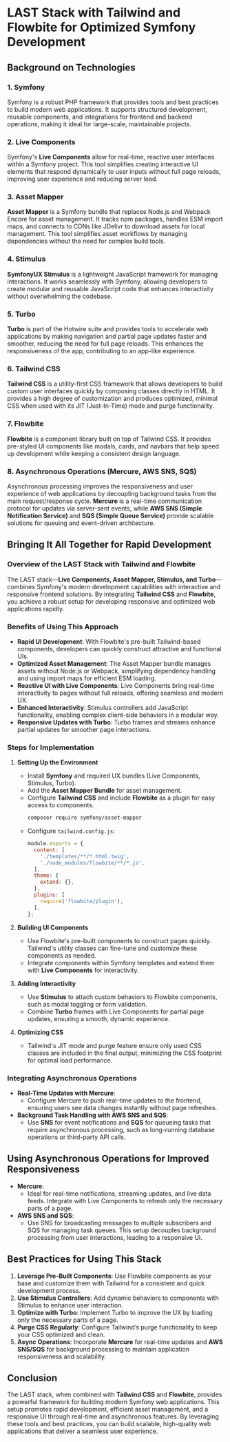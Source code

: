# LAST Stack with Tailwind and Flowbite for Optimized Symfony Development

## Background on Technologies

### 1. **Symfony**
Symfony is a robust PHP framework that provides tools and best practices to build modern web applications. It supports structured development, reusable components, and integrations for frontend and backend operations, making it ideal for large-scale, maintainable projects.

### 2. **Live Components**
Symfony's **Live Components** allow for real-time, reactive user interfaces within a Symfony project. This tool simplifies creating interactive UI elements that respond dynamically to user inputs without full page reloads, improving user experience and reducing server load.

### 3. **Asset Mapper**
**Asset Mapper** is a Symfony bundle that replaces Node.js and Webpack Encore for asset management. It tracks npm packages, handles ESM import maps, and connects to CDNs like JDelivr to download assets for local management. This tool simplifies asset workflows by managing dependencies without the need for complex build tools.

### 4. **Stimulus**
**SymfonyUX Stimulus** is a lightweight JavaScript framework for managing interactions. It works seamlessly with Symfony, allowing developers to create modular and reusable JavaScript code that enhances interactivity without overwhelming the codebase.

### 5. **Turbo**
**Turbo** is part of the Hotwire suite and provides tools to accelerate web applications by making navigation and partial page updates faster and smoother, reducing the need for full page reloads. This enhances the responsiveness of the app, contributing to an app-like experience.

### 6. **Tailwind CSS**
**Tailwind CSS** is a utility-first CSS framework that allows developers to build custom user interfaces quickly by composing classes directly in HTML. It provides a high degree of customization and produces optimized, minimal CSS when used with its JIT (Just-In-Time) mode and purge functionality.

### 7. **Flowbite**
**Flowbite** is a component library built on top of Tailwind CSS. It provides pre-styled UI components like modals, cards, and navbars that help speed up development while keeping a consistent design language.

### 8. **Asynchronous Operations (Mercure, AWS SNS, SQS)**
Asynchronous processing improves the responsiveness and user experience of web applications by decoupling background tasks from the main request/response cycle. **Mercure** is a real-time communication protocol for updates via server-sent events, while **AWS SNS (Simple Notification Service)** and **SQS (Simple Queue Service)** provide scalable solutions for queuing and event-driven architecture.

## Bringing It All Together for Rapid Development

### Overview of the LAST Stack with Tailwind and Flowbite
The LAST stack—**Live Components, Asset Mapper, Stimulus, and Turbo**—combines Symfony's modern development capabilities with interactive and responsive frontend solutions. By integrating **Tailwind CSS** and **Flowbite**, you achieve a robust setup for developing responsive and optimized web applications rapidly.

### Benefits of Using This Approach
- **Rapid UI Development**: With Flowbite's pre-built Tailwind-based components, developers can quickly construct attractive and functional UIs.
- **Optimized Asset Management**: The Asset Mapper bundle manages assets without Node.js or Webpack, simplifying dependency handling and using import maps for efficient ESM loading.
- **Reactive UI with Live Components**: Live Components bring real-time interactivity to pages without full reloads, offering seamless and modern UX.
- **Enhanced Interactivity**: Stimulus controllers add JavaScript functionality, enabling complex client-side behaviors in a modular way.
- **Responsive Updates with Turbo**: Turbo frames and streams enhance partial updates for smoother page interactions.

### Steps for Implementation

1. **Setting Up the Environment**
   - Install **Symfony** and required UX bundles (Live Components, Stimulus, Turbo).
   - Add the **Asset Mapper Bundle** for asset management.
   - Configure **Tailwind CSS** and include **Flowbite** as a plugin for easy access to components.
     ```bash
     composer require symfony/asset-mapper
     ```
   - Configure `tailwind.config.js`:
     ```javascript
     module.exports = {
       content: [
         './templates/**/*.html.twig',
         './node_modules/flowbite/**/*.js',
       ],
       theme: {
         extend: {},
       },
       plugins: [
         require('flowbite/plugin'),
       ],
     };
     ```

2. **Building UI Components**
   - Use Flowbite's pre-built components to construct pages quickly. Tailwind's utility classes can fine-tune and customize these components as needed.
   - Integrate components within Symfony templates and extend them with **Live Components** for interactivity.

3. **Adding Interactivity**
   - Use **Stimulus** to attach custom behaviors to Flowbite components, such as modal toggling or form validation.
   - Combine **Turbo** frames with Live Components for partial page updates, ensuring a smooth, dynamic experience.

4. **Optimizing CSS**
   - Tailwind's JIT mode and purge feature ensure only used CSS classes are included in the final output, minimizing the CSS footprint for optimal load performance.

### Integrating Asynchronous Operations

- **Real-Time Updates with Mercure**:
  - Configure Mercure to push real-time updates to the frontend, ensuring users see data changes instantly without page refreshes.
- **Background Task Handling with AWS SNS and SQS**:
  - Use **SNS** for event notifications and **SQS** for queueing tasks that require asynchronous processing, such as long-running database operations or third-party API calls.

## Using Asynchronous Operations for Improved Responsiveness

- **Mercure**:
  - Ideal for real-time notifications, streaming updates, and live data feeds. Integrate with Live Components to refresh only the necessary parts of a page.
- **AWS SNS and SQS**:
  - Use SNS for broadcasting messages to multiple subscribers and SQS for managing task queues. This setup decouples background processing from user interactions, leading to a responsive UI.

## Best Practices for Using This Stack

1. **Leverage Pre-Built Components**: Use Flowbite components as your base and customize them with Tailwind for a consistent and quick development process.
2. **Use Stimulus Controllers**: Add dynamic behaviors to components with Stimulus to enhance user interaction.
3. **Optimize with Turbo**: Implement Turbo to improve the UX by loading only the necessary parts of a page.
4. **Purge CSS Regularly**: Configure Tailwind’s purge functionality to keep your CSS optimized and clean.
5. **Async Operations**: Incorporate **Mercure** for real-time updates and **AWS SNS/SQS** for background processing to maintain application responsiveness and scalability.

## Conclusion
The LAST stack, when combined with **Tailwind CSS** and **Flowbite**, provides a powerful framework for building modern Symfony web applications. This setup promotes rapid development, efficient asset management, and a responsive UI through real-time and asynchronous features. By leveraging these tools and best practices, you can build scalable, high-quality web applications that deliver a seamless user experience.
